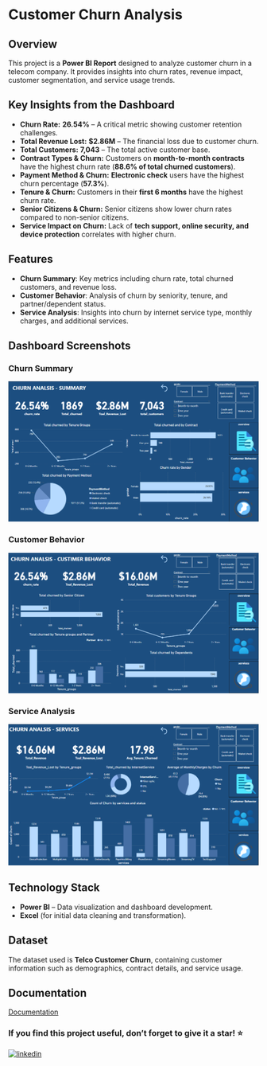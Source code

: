 # Customer Churn Analysis

## Overview
This project is a **Power BI Report** designed to analyze customer churn in a telecom company. It provides insights into churn rates, revenue impact, customer segmentation, and service usage trends.


## Key Insights from the Dashboard  
- **Churn Rate:** **26.54%** – A critical metric showing customer retention challenges.  
- **Total Revenue Lost:** **$2.86M** – The financial loss due to customer churn.  
- **Total Customers:** **7,043** – The total active customer base.  
- **Contract Types & Churn:** Customers on **month-to-month contracts** have the highest churn rate (**88.6% of total churned customers**).  
- **Payment Method & Churn:** **Electronic check** users have the highest churn percentage (**57.3%**).  
- **Tenure & Churn:** Customers in their **first 6 months** have the highest churn rate.  
- **Senior Citizens & Churn:** Senior citizens show lower churn rates compared to non-senior citizens.  
- **Service Impact on Churn:** Lack of **tech support, online security, and device protection** correlates with higher churn.  


## Features
- **Churn Summary**: Key metrics including churn rate, total churned customers, and revenue loss.
- **Customer Behavior**: Analysis of churn by seniority, tenure, and partner/dependent status.
- **Service Analysis**: Insights into churn by internet service type, monthly charges, and additional services.

## Dashboard Screenshots
### Churn Summary
![Churn Summary](Report_Snapshots/1.png)

### Customer Behavior
![Customer Behavior](Report_Snapshots/2.png)

### Service Analysis
![Service Analysis](Report_Snapshots/3.png)

##  Technology Stack  
- **Power BI** – Data visualization and dashboard development.
- **Excel** (for initial data cleaning and transformation).

## Dataset
The dataset used is **Telco Customer Churn**, containing customer information such as demographics, contract details, and service usage.

## Documentation

[Documentation](Reports/Objectives.docx)


### If you find this project useful, don’t forget to give it a star! ⭐ 
[![linkedin](https://img.shields.io/badge/linkedin-0A66C2?style=for-the-badge&logo=linkedin&logoColor=white)](https://www.linkedin.com/in/fayez-elashmony-812a56351)
